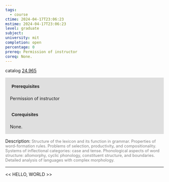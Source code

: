 ```yaml
---
tags:
  - course
ctime: 2024-04-17T23:06:23
mstime: 2024-04-17T23:06:23
level: graduate
subject: 
university: mit
completion: open
percentage: 0
prereq: Permission of instructor
coreq: None.
---
```


catalog [24.965](http://student.mit.edu/catalog/m24b.html#24.965)

<span style="display: block; padding: 15px; background-color: rgb(100, 100, 100, 0.2);"><font id="m_prereq2820_0" style="display: block; font-family: Arial, sans-serif; font-weight: bold; padding: 5px">Prerequisites</font><br><span id="prereq2820_0">Permission of instructor</span></span>
<span style="display: block; padding: 15px; background-color: rgb(100, 100, 100, 0.2);"><font id="m_coreq2820_0" style="display: block; font-family: Arial, sans-serif; font-weight: bold; padding: 5px">Corequisites</font><br><span id="coreq2820_0">None.</span></span>

<font style="">Description:</font>
<font style="color: grey; font-size: 0.8rem;">Structure of the lexicon and its function in grammar. Properties of word-formation rules. Problems of selection, productivity, and compositionality. Systems of inflectional categories: case and tense. Phonological aspects of word structure: allomorphy, cyclic phonology, constituent structure, and boundaries. Detailed analysis of languages with complex morphology.</font>



---

<< HELLO, WORLD >>
